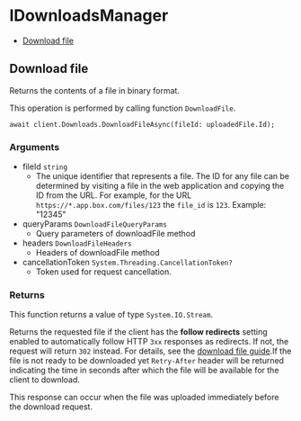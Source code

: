 # IDownloadsManager


- [Download file](#download-file)

## Download file

Returns the contents of a file in binary format.

This operation is performed by calling function `DownloadFile`.



```
await client.Downloads.DownloadFileAsync(fileId: uploadedFile.Id);
```

### Arguments

- fileId `string`
  - The unique identifier that represents a file.  The ID for any file can be determined by visiting a file in the web application and copying the ID from the URL. For example, for the URL `https://*.app.box.com/files/123` the `file_id` is `123`. Example: "12345"
- queryParams `DownloadFileQueryParams`
  - Query parameters of downloadFile method
- headers `DownloadFileHeaders`
  - Headers of downloadFile method
- cancellationToken `System.Threading.CancellationToken?`
  - Token used for request cancellation.


### Returns

This function returns a value of type `System.IO.Stream`.

Returns the requested file if the client has the **follow
redirects** setting enabled to automatically
follow HTTP `3xx` responses as redirects. If not, the request
will return `302` instead.
For details, see
the [download file guide](g://downloads/file#download-url).If the file is not ready to be downloaded yet `Retry-After` header will
be returned indicating the time in seconds after which the file will
be available for the client to download.

This response can occur when the file was uploaded immediately before the
download request.


